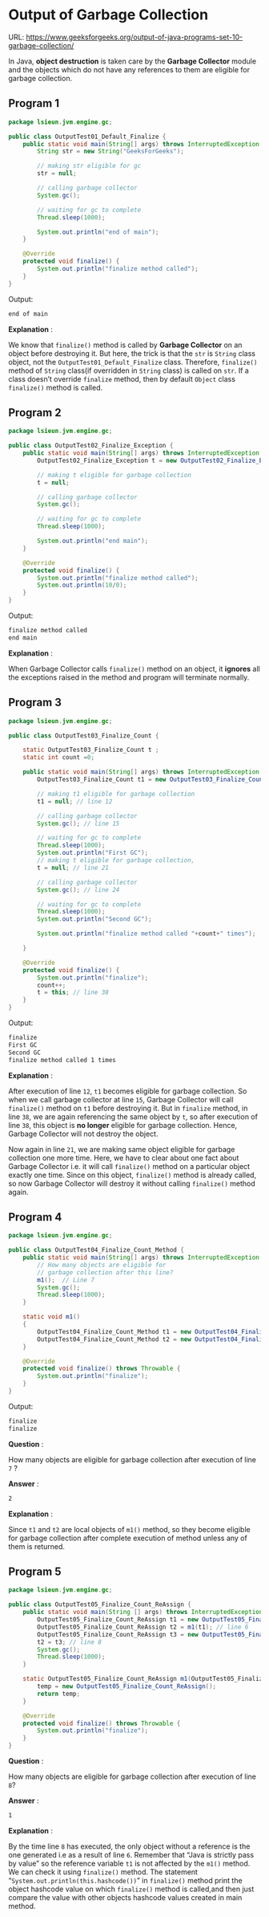 # Output of Garbage Collection

URL: https://www.geeksforgeeks.org/output-of-java-programs-set-10-garbage-collection/


In Java, **object destruction** is taken care by the **Garbage Collector** module and the objects which do not have any references to them are eligible for garbage collection. 

## Program 1

```java
package lsieun.jvm.engine.gc;

public class OutputTest01_Default_Finalize {
    public static void main(String[] args) throws InterruptedException {
        String str = new String("GeeksForGeeks");

        // making str eligible for gc
        str = null;

        // calling garbage collector
        System.gc();

        // waiting for gc to complete
        Thread.sleep(1000);

        System.out.println("end of main");
    }

    @Override
    protected void finalize() {
        System.out.println("finalize method called");
    }
}
```

Output:

```txt
end of main
```

**Explanation** : 

We know that `finalize()` method is called by **Garbage Collector** on an object before destroying it. But here, the trick is that the `str` is `String` class object, not the `OutputTest01_Default_Finalize` class. Therefore, `finalize()` method of `String` class(if overridden in `String` class) is called on `str`. If a class doesn’t override `finalize` method, then by default `Object` class `finalize()` method is called.


## Program 2

```java
package lsieun.jvm.engine.gc;

public class OutputTest02_Finalize_Exception {
    public static void main(String[] args) throws InterruptedException {
        OutputTest02_Finalize_Exception t = new OutputTest02_Finalize_Exception();

        // making t eligible for garbage collection
        t = null;

        // calling garbage collector
        System.gc();

        // waiting for gc to complete
        Thread.sleep(1000);

        System.out.println("end main");
    }

    @Override
    protected void finalize() {
        System.out.println("finalize method called");
        System.out.println(10/0);
    }
}
```

Output:

```txt
finalize method called
end main
```

**Explanation** :

When Garbage Collector calls `finalize()` method on an object, it **ignores** all the exceptions raised in the method and program will terminate normally.

## Program 3

```java
package lsieun.jvm.engine.gc;

public class OutputTest03_Finalize_Count {

    static OutputTest03_Finalize_Count t ;
    static int count =0;

    public static void main(String[] args) throws InterruptedException {
        OutputTest03_Finalize_Count t1 = new OutputTest03_Finalize_Count();

        // making t1 eligible for garbage collection
        t1 = null; // line 12

        // calling garbage collector
        System.gc(); // line 15

        // waiting for gc to complete
        Thread.sleep(1000);
        System.out.println("First GC");
        // making t eligible for garbage collection,
        t = null; // line 21

        // calling garbage collector
        System.gc(); // line 24

        // waiting for gc to complete
        Thread.sleep(1000);
        System.out.println("Second GC");

        System.out.println("finalize method called "+count+" times");

    }

    @Override
    protected void finalize() {
        System.out.println("finalize");
        count++;
        t = this; // line 38
    }
}
```

Output:

```txt
finalize
First GC
Second GC
finalize method called 1 times
```

**Explanation** :

After execution of line `12`, `t1` becomes eligible for garbage collection. So when we call garbage collector at line `15`, Garbage Collector will call `finalize()` method on `t1` before destroying it. But in `finalize` method, in line `38`, we are again referencing the same object by `t`, so after execution of line `38`, this object is **no longer** eligible for garbage collection. Hence, Garbage Collector will not destroy the object.

Now again in line `21`, we are making same object eligible for garbage collection one more time. Here, we have to clear about one fact about Garbage Collector i.e. it will call `finalize()` method on a particular object exactly one time. Since on this object, `finalize()` method is already called, so now Garbage Collector will destroy it without calling `finalize()` method again.

## Program 4

```java
package lsieun.jvm.engine.gc;

public class OutputTest04_Finalize_Count_Method {
    public static void main(String[] args) throws InterruptedException {
        // How many objects are eligible for
        // garbage collection after this line?
        m1();  // Line 7
        System.gc();
        Thread.sleep(1000);
    }

    static void m1()
    {
        OutputTest04_Finalize_Count_Method t1 = new OutputTest04_Finalize_Count_Method();
        OutputTest04_Finalize_Count_Method t2 = new OutputTest04_Finalize_Count_Method();
    }

    @Override
    protected void finalize() throws Throwable {
        System.out.println("finalize");
    }
}
```

Output:

```txt
finalize
finalize
```

**Question** :

How many objects are eligible for garbage collection after execution of line `7` ?

**Answer** :

```txt
2
```

**Explanation** :

Since `t1` and `t2` are local objects of `m1()` method, so they become eligible for garbage collection after complete execution of method unless any of them is returned.


## Program 5

```java
package lsieun.jvm.engine.gc;

public class OutputTest05_Finalize_Count_ReAssign {
    public static void main(String [] args) throws InterruptedException {
        OutputTest05_Finalize_Count_ReAssign t1 = new OutputTest05_Finalize_Count_ReAssign();
        OutputTest05_Finalize_Count_ReAssign t2 = m1(t1); // line 6
        OutputTest05_Finalize_Count_ReAssign t3 = new OutputTest05_Finalize_Count_ReAssign();
        t2 = t3; // line 8
        System.gc();
        Thread.sleep(1000);
    }

    static OutputTest05_Finalize_Count_ReAssign m1(OutputTest05_Finalize_Count_ReAssign temp) {
        temp = new OutputTest05_Finalize_Count_ReAssign();
        return temp;
    }

    @Override
    protected void finalize() throws Throwable {
        System.out.println("finalize");
    }
}
```

**Question** :

How many objects are eligible for garbage collection after execution of line `8`?

**Answer** :

```txt
1
```

**Explanation** :

By the time line `8` has executed, the only object without a reference is the one generated i.e as a result of line `6`. Remember that “Java is strictly pass by value” so the reference variable `t1` is not affected by the `m1()` method. We can check it using `finalize()` method. The statement “`System.out.println(this.hashcode())`” in `finalize()` method print the object hashcode value on which `finalize()` method is called,and then just compare the value with other objects hashcode values created in main method.

